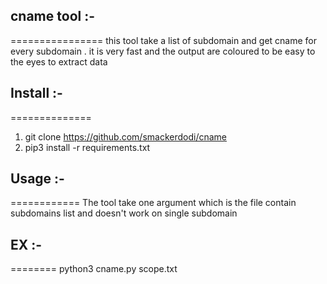 ## cname tool :-
================
this tool take a list of subdomain and get cname for every subdomain . it is very fast and the output are coloured to be easy to the eyes to extract data

## Install :-
==============
1. git clone https://github.com/smackerdodi/cname 
2. pip3 install -r requirements.txt

## Usage :-
============
The tool take one argument which is the file contain subdomains list and doesn't work on single subdomain 

## EX :-
========
python3 cname.py scope.txt
